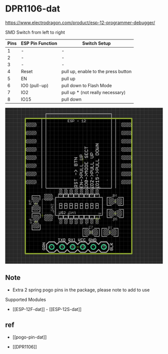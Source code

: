 
# DPR1106-dat 

https://www.electrodragon.com/product/esp-12-programmer-debugger/

SMD Switch from left to right 

| Pins | ESP Pin Function | Switch Setup                        |
| ---- | ---------------- | ----------------------------------- |
| 1    | -                | -                                   |
| 2    | -                | -                                   |
| 3    | -                | -                                   |
| 4    | Reset            | pull up, enable to the press button |
| 5    | EN               | pull up                             |
| 6    | IO0 (pull-up)    | pull down to Flash Mode             |
| 7    | IO2              | pull up *  (not really necessary)   |
| 8    | IO15             | pull down                           |



![](2023-09-08-14-15-39.png)

## Note 

- Extra 2 spring pogo pins in the package, please note to add to use

Supported Modules 

- [[ESP-12F-dat]] - [[ESP-12S-dat]]




## ref 

- [[pogo-pin-dat]]

- [[DPR1106]]